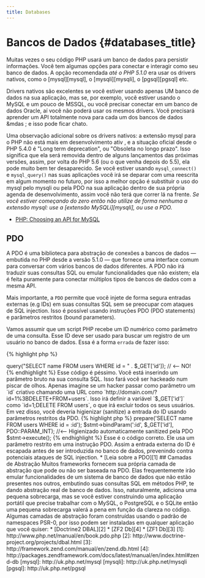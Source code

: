 ```yaml
---
title: Databases
---
```


# Bancos de Dados {#databases_title}

Muitas vezes o seu código PHP usará um banco de dados para persistir informações. Você tem algumas opções para
conectar e interagir como seu banco de dados. A opção recomendada _até o PHP 5.1.0_ era usar os drivers nativos, como
o [mysql][mysql], o [mysqli][mysqli], o [pgsql][pgsql] etc.

Drivers nativos são excelentes se você estiver usando apenas UM banco de dados na sua aplicação, mas se, por exemplo,
você estiver usando o MySQL e um pouco de MSSQL, ou você precisar conectar em um banco de dados Oracle, aí você não
poderá usar os mesmos drivers. Você precisará aprender um API totalmente nova para cada um dos bancos de dados &mdas
; e isso pode ficar chato.

Uma observação adicional sobre os drivers nativos: a extensão mysql para o PHP não está mais em desenvolvimento ativ
, e a situação oficial desde o PHP 5.4.0 é "Long term deprecation", ou "Obsoleta no longo prazo". Isso significa que
ela será removida dentro de alguns lançamentos das próximas versões, assim, por volta do PHP 5.6 (ou o que venha
depois do 5.5), ela pode muito bem ter desaparecido. Se você estiver usando `mysql_connect()` e `mysql_query()` nas
suas aplicações você irá se deparar com uma reescrita em algum momento no futuro, por isso a melhor opção é
substituir o uso do mysql pelo mysqli ou pela PDO na sua aplicação dentro de sua própria agenda de desenvolvimento,
assim você não terá que correr lá na frente. _Se você estiver começando do zero então não utilize de forma nenhuma a
extensão mysql: use a [extensão MySQLi][mysqli], ou use a PDO._

* [PHP: Choosing an API for MySQL](http://php.net/manual/en/mysqlinfo.api.choosing.php)

## PDO

A PDO é uma biblioteca para abstração de conexões a bancos de dados &mdash; embutida no PHP desde a versão 5.1.0 
&mdash; que fornece uma interface comum para conversar com vários bancos de dados diferentes. A PDO não irá traduzir
suas consultas SQL ou emular funcionalidades que não existem; ela é feita puramente para conectar múltiplos tipos de
bancos de dados com a mesma API.

Mais importante, a `PDO` permite que você injete de forma segura entradas externas (e.g IDs) em suas consultas SQL
sem se preocupar com ataques de SQL injection.  Isso é possível usando instruções PDO (PDO statements) e parâmetros
restritos (bound parameters).

Vamos assumir que um script PHP recebe um ID numérico como parâmetro de uma consulta. Esse ID deve ser usado para
buscar um registro de um usuário no banco de dados. Essa é a forma `errada` de fazer isso:

{% highlight php %}
<?php
$pdo = new PDO('sqlite:users.db');
$pdo->query("SELECT name FROM users WHERE id = " . $_GET['id']); // <-- NO!
{% endhighlight %}

Esse código é péssimo. Você está inserindo um parâmetro bruto na sua consulta SQL. Isso fará você ser hackeado num
piscar de olhos. Apenas imagine se um hacker passar como parâmetro um `id` criativo chamando uma URL como
`http://domain.com/?id=1%3BDELETE+FROM+users`. Isso irá definir a variável `$_GET['id']` como `id=1;DELETE FROM users`,
o que irá excluir todos os seus usuários. Em vez disso, você deveria higienizar (sanitize) a entrada do ID usando
parâmetros restritos da PDO.

{% highlight php %}
<?php
$pdo = new PDO('sqlite:users.db');
$stmt = $pdo->prepare('SELECT name FROM users WHERE id = :id');
$stmt->bindParam(':id', $_GET['id'], PDO::PARAM_INT); //<-- Higienizado automaticamente sanitized pela PDO
$stmt->execute();
{% endhighlight %}

Esse é o código correto. Ele usa um parâmetro restrito em uma instrução PDO. Assim a entrada externa do ID é escapada
antes de ser introduzida no banco de dados, prevenindo contra potenciais ataques de SQL injection.

* [Leia sobre a PDO][1]

## Camadas de Abstração

Muitos frameworks fornecem sua própria camada de abstração que pode ou não ser baseada na PDO. Elas frequentemente
irão emular funcionalidades de um sistema de banco de dados que não estão presentes nos outros, embutindo suas
consultas SQL em métodos PHP, te dando abstração real de banco de dados.  Isso, naturalmente, adiciona uma pequena
sobrecarga, mas se você estiver construindo uma aplicação portátil que precise trabalhar com o MySQL, o PostgreSQL e
o SQLite então uma pequena sobrecarga valerá a pena em função da clareza no código.

Algumas camadas de abstração foram construídas usando o padrão de namespaces PSR-0, por isso podem ser instaladas em
qualquer aplicação que você quiser:

* [Doctrine2 DBAL][2]
* [ZF2 Db][4]
* [ZF1 Db][3]

[1]: http://www.php.net/manual/en/book.pdo.php
[2]: http://www.doctrine-project.org/projects/dbal.html
[3]: http://framework.zend.com/manual/en/zend.db.html
[4]: http://packages.zendframework.com/docs/latest/manual/en/index.html#zend-db

[mysql]: http://uk.php.net/mysql
[mysqli]: http://uk.php.net/mysqli
[pgsql]: http://uk.php.net/pgsql
